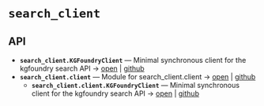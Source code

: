 # `search_client`

<!-- START doctoc generated TOC please keep comment here to allow auto update -->
<!-- END doctoc generated TOC please keep comment here to allow auto update -->

## API
- **`search_client.KGFoundryClient`** — Minimal synchronous client for the kgfoundry search API → [open](vscode://file//home/paul/kgfoundry/src/search_client/client.py:41:1) | [github](https://github.com/paul-heyse/kgfoundry/blob/bbe46d64bb20742ed5b90f0a5a2b129f408689dc/src/search_client/client.py#L41-L94)
- **`search_client.client`** — Module for search_client.client → [open](vscode://file//home/paul/kgfoundry/src/search_client/client.py:1:1) | [github](https://github.com/paul-heyse/kgfoundry/blob/bbe46d64bb20742ed5b90f0a5a2b129f408689dc/src/search_client/client.py#L1)
  - **`search_client.client.KGFoundryClient`** — Minimal synchronous client for the kgfoundry search API → [open](vscode://file//home/paul/kgfoundry/src/search_client/client.py:41:1) | [github](https://github.com/paul-heyse/kgfoundry/blob/bbe46d64bb20742ed5b90f0a5a2b129f408689dc/src/search_client/client.py#L41-L94)
